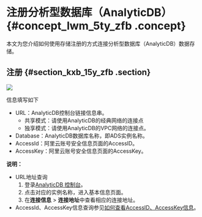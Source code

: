 # 注册分析型数据库（AnalyticDB） {#concept_lwm_5ty_zfb .concept}

本文为您介绍如何使用存储注册的方式连接分析型数据库（AnalyticDB）数据存储。

## 注册 {#section_kxb_15y_zfb .section}

![](http://static-aliyun-doc.oss-cn-hangzhou.aliyuncs.com/assets/img/75287/155315076033637_zh-CN.png)

信息填写如下

-   URL：AnalyticDB控制台链接信息串。
    -   共享模式：请使用AnalyticDB的经典网络的连接点
    -   独享模式：请使用AnalyticDB的VPC网络的连接点。
-   Database：AnalyticDB数据库名称，即ADS实例名称。
-   AccessId：阿里云账号安全信息页面的AccessID。
-   AccessKey：阿里云账号安全信息页面的AccessKey。

**说明：** 

-   URL​地址查询
    1.  登录[AnalyticDB 控制台](https://ads.console.aliyun.com/?spm=a2c4g.11186623.2.23.2c952b809T8asM)。
    2.  点击对应的实例名称，进入基本信息页面。
    3.  在**连接信息** \> **连接地址**中查看相应的连接地址。
-   AccessId、AccessKey信息查询参见[如何查看AccessID、AccessKey信息](https://help.aliyun.com/knowledge_detail/94557.html)。

